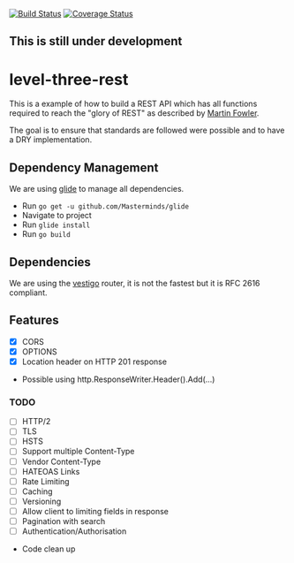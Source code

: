 [![Build Status](https://travis-ci.org/bhavikkumar/level-three-rest.svg?branch=master)](https://travis-ci.org/bhavikkumar/level-three-rest) [![Coverage Status](https://coveralls.io/repos/github/bhavikkumar/level-three-rest/badge.svg?branch=master)](https://coveralls.io/github/bhavikkumar/level-three-rest?branch=master)

## This is still under development

# level-three-rest
This is a example of how to build a REST API which has all functions required to reach the "glory of REST" as described by [Martin Fowler](http://martinfowler.com/articles/richardsonMaturityModel.html).

The goal is to ensure that standards are followed were possible and to have a DRY implementation.

## Dependency Management
We are using [glide](https://github.com/Masterminds/glide) to manage all dependencies.
- Run `go get -u github.com/Masterminds/glide`
- Navigate to project
- Run `glide install`
- Run `go build`

## Dependencies
We are using the [vestigo](https://github.com/husobee/vestigo) router, it is not the fastest but it is RFC 2616 compliant.

## Features
 - [x] CORS
 - [x] OPTIONS
 - [x] Location header on HTTP 201 response
  - Possible using http.ResponseWriter.Header().Add(...)


### TODO
 - [ ] HTTP/2
 - [ ] TLS
 - [ ] HSTS
 - [ ] Support multiple Content-Type
 - [ ] Vendor Content-Type
 - [ ] HATEOAS Links
 - [ ] Rate Limiting
 - [ ] Caching
 - [ ] Versioning
 - [ ] Allow client to limiting fields in response
 - [ ] Pagination with search
 - [ ] Authentication/Authorisation
 - Code clean up
